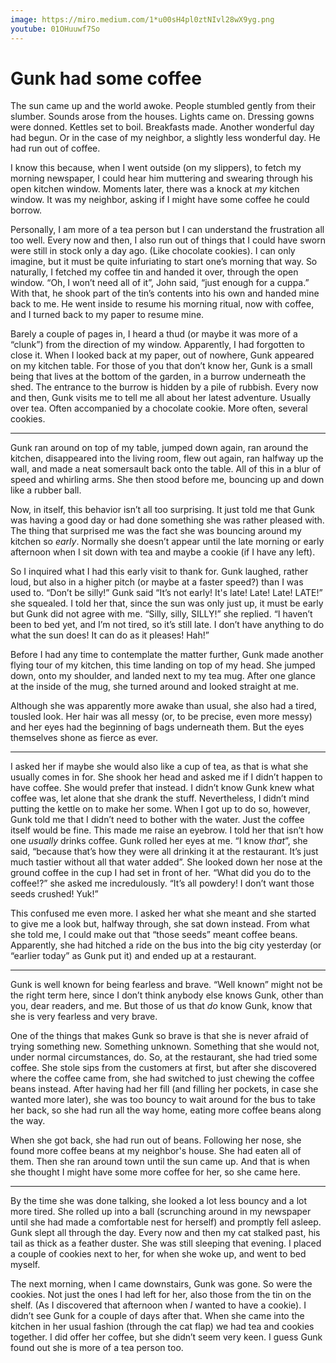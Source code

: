 ```yaml
---
image: https://miro.medium.com/1*u00sH4pl0ztNIvl28wX9yg.png
youtube: 01OHuuwf7So
---
```


# Gunk had some coffee

The sun came up and the world awoke. People stumbled gently from their slumber. Sounds arose from the houses. Lights came on. Dressing gowns were donned. Kettles set to boil. Breakfasts made. Another wonderful day had begun. Or in the case of my neighbor, a slightly less wonderful day. He had run out of coffee.

I know this because, when I went outside (on my slippers), to fetch my morning newspaper, I could hear him muttering and swearing through his open kitchen window. Moments later, there was a knock at _my_ kitchen window. It was my neighbor, asking if I might have some coffee he could borrow.

Personally, I am more of a tea person but I can understand the frustration all too well. Every now and then, I also run out of things that I could have sworn were still in stock only a day ago. (Like chocolate cookies). I can only imagine, but it must be quite infuriating to start one’s morning that way. So naturally, I fetched my coffee tin and handed it over, through the open window. “Oh, I won’t need all of it”, John said, “just enough for a cuppa.” With that, he shook part of the tin’s contents into his own and handed mine back to me. He went inside to resume his morning ritual, now with coffee, and I turned back to my paper to resume mine.

Barely a couple of pages in, I heard a thud (or maybe it was more of a “clunk”) from the direction of my window. Apparently, I had forgotten to close it. When I looked back at my paper, out of nowhere, Gunk appeared on my kitchen table. For those of you that don’t know her, Gunk is a small being that lives at the bottom of the garden, in a burrow underneath the shed. The entrance to the burrow is hidden by a pile of rubbish. Every now and then, Gunk visits me to tell me all about her latest adventure. Usually over tea. Often accompanied by a chocolate cookie. More often, several cookies.

- - -

Gunk ran around on top of my table, jumped down again, ran around the kitchen, disappeared into the living room, flew out again, ran halfway up the wall, and made a neat somersault back onto the table. All of this in a blur of speed and whirling arms. She then stood before me, bouncing up and down like a rubber ball.

Now, in itself, this behavior isn’t all too surprising. It just told me that Gunk was having a good day or had done something she was rather pleased with. The thing that surprised me was the fact she was bouncing around my kitchen so _early_. Normally she doesn’t appear until the late morning or early afternoon when I sit down with tea and maybe a cookie (if I have any left).

So I inquired what I had this early visit to thank for. Gunk laughed, rather loud, but also in a higher pitch (or maybe at a faster speed?) than I was used to. “Don’t be silly!” Gunk said “It’s not early! It's late! Late! Late! LATE!” she squealed. I told her that, since the sun was only just up, it must be early but Gunk did not agree with me. “Silly, silly, SILLY!” she replied. “I haven’t been to bed yet, and I’m not tired, so it’s still late. I don’t have anything to do what the sun does! It can do as it pleases! Hah!”

Before I had any time to contemplate the matter further, Gunk made another flying tour of my kitchen, this time landing on top of my head. She jumped down, onto my shoulder, and landed next to my tea mug. After one glance at the inside of the mug, she turned around and looked straight at me.

Although she was apparently more awake than usual, she also had a tired, tousled look. Her hair was all messy (or, to be precise, even more messy) and her eyes had the beginning of bags underneath them. But the eyes themselves shone as fierce as ever.

- - -

I asked her if maybe she would also like a cup of tea, as that is what she usually comes in for. She shook her head and asked me if I didn’t happen to have coffee. She would prefer that instead. I didn’t know Gunk knew what coffee was, let alone that she drank the stuff. Nevertheless, I didn’t mind putting the kettle on to make her some. When I got up to do so, however, Gunk told me that I didn’t need to bother with the water. Just the coffee itself would be fine. This made me raise an eyebrow. I told her that isn’t how one _usually_ drinks coffee. Gunk rolled her eyes at me. “I know _that_”, she said, “because that’s how they were all drinking it at the restaurant. It’s just much tastier without all that water added”. She looked down her nose at the ground coffee in the cup I had set in front of her. “What did you do to the coffee!?” she asked me incredulously. “It’s all powdery! I don’t want those seeds crushed! Yuk!”

This confused me even more. I asked her what she meant and she started to give me a look but, halfway through, she sat down instead. From what she told me, I could make out that “those seeds” meant coffee beans. Apparently, she had hitched a ride on the bus into the big city yesterday (or “earlier today” as Gunk put it) and ended up at a restaurant.

- - -

Gunk is well known for being fearless and brave. “Well known” might not be the right term here, since I don’t think anybody else knows Gunk, other than you, dear readers, and me. But those of us that _do_ know Gunk, know that she is very fearless and very brave.

One of the things that makes Gunk so brave is that she is never afraid of trying something new. Something unknown. Something that she would not, under normal circumstances, do. So, at the restaurant, she had tried some coffee. She stole sips from the customers at first, but after she discovered where the coffee came from, she had switched to just chewing the coffee beans instead. After having had her fill (and filling her pockets, in case she wanted more later), she was too bouncy to wait around for the bus to take her back, so she had run all the way home, eating more coffee beans along the way.

When she got back, she had run out of beans. Following her nose, she found more coffee beans at my neighbor's house. She had eaten all of them. Then she ran around town until the sun came up. And that is when she thought I might have some more coffee for her, so she came here.

- - -

By the time she was done talking, she looked a lot less bouncy and a lot more tired. She rolled up into a ball (scrunching around in my newspaper until she had made a comfortable nest for herself) and promptly fell asleep. Gunk slept all through the day. Every now and then my cat stalked past, his tail as thick as a feather duster. She was still sleeping that evening. I placed a couple of cookies next to her, for when she woke up, and went to bed myself.

The next morning, when I came downstairs, Gunk was gone. So were the cookies. Not just the ones I had left for her, also those from the tin on the shelf. (As I discovered that afternoon when _I_ wanted to have a cookie). I didn’t see Gunk for a couple of days after that. When she came into the kitchen in her usual fashion (through the cat flap) we had tea and cookies together. I did offer her coffee, but she didn’t seem very keen. I guess Gunk found out she is more of a tea person too.
